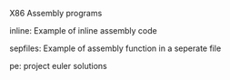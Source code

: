 X86 Assembly programs

inline: Example of inline assembly code

sepfiles: Example of assembly function in a seperate file

pe: project euler solutions
